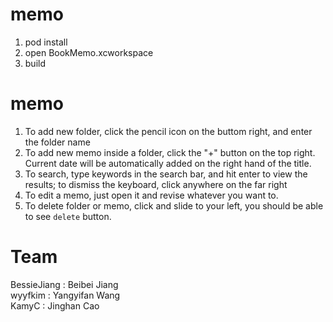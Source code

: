 # memo
1. pod install
2. open BookMemo.xcworkspace
3. build

# memo
1. To add new folder, click the pencil icon on the buttom right, and enter the folder name
2. To add new memo inside a folder, click the "+" button on the top right. Current date will be automatically added on the right hand of the title.
3. To search, type keywords in the search bar, and hit enter to view the results; to dismiss the keyboard, click anywhere on the far right
4. To edit a memo, just open it and revise whatever you want to.
5. To delete folder or memo, click and slide to your left, you should be able to see `delete` button.

# Team 
BessieJiang  : Beibei Jiang    
wyyfkim : Yangyifan Wang    
KamyC : Jinghan Cao   

